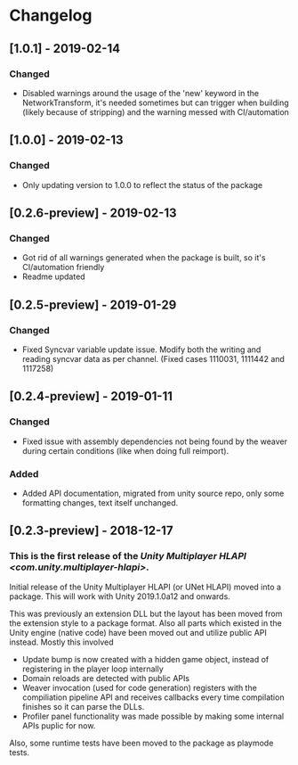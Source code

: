 # Changelog

## [1.0.1] - 2019-02-14

### Changed
- Disabled warnings around the usage of the 'new' keyword in the NetworkTransform, it's needed sometimes but can trigger when building (likely because of stripping) and the warning messed with CI/automation

## [1.0.0] - 2019-02-13

### Changed
- Only updating version to 1.0.0 to reflect the status of the package

## [0.2.6-preview] - 2019-02-13

### Changed
- Got rid of all warnings generated when the package is built, so it's CI/automation friendly
- Readme updated

## [0.2.5-preview] - 2019-01-29

### Changed
- Fixed Syncvar variable update issue. Modify both the writing and reading syncvar data as per channel. (Fixed cases 1110031, 1111442 and 1117258)

## [0.2.4-preview] - 2019-01-11

### Changed
- Fixed issue with assembly dependencies not being found by the weaver during certain conditions (like when doing full reimport).

### Added
- Added API documentation, migrated from unity source repo, only some formatting changes, text itself unchanged.

## [0.2.3-preview] - 2018-12-17

### This is the first release of the *Unity Multiplayer HLAPI \<com.unity.multiplayer-hlapi\>*.

Initial release of the Unity Multiplayer HLAPI (or UNet HLAPI) moved into a package. This will
work with Unity 2019.1.0a12 and onwards.

This was previously an extension DLL but the layout has been moved from the extension style to a package format. Also all
parts which existed in the Unity engine (native code) have been moved out and utilize public API instead. Mostly
this involved
- Update bump is now created with a hidden game object, instead of registering in the player loop internally
- Domain reloads are detected with public APIs
- Weaver invocation (used for code generation) registers with the compiliation pipeline API and receives callbacks
  every time compilation finishes so it can parse the DLLs.
- Profiler panel functionality was made possible by making some internal APIs puplic for now.

Also, some runtime tests have been moved to the package as playmode tests.
